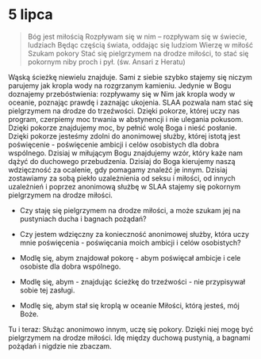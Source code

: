 
# 5 lipca

> Bóg jest miłością
> Rozpływam się w nim – rozpływam się w świecie, ludziach
> Będąc częścią świata, oddając się ludziom
> Wierzę w miłość
> Szukam pokory
> Stać się pielgrzymem na drodze miłości, to stać się pokornym niby proch i pył. (św. Ansari z Heratu)

Wąską ścieżkę niewielu znajduje. Sami z siebie szybko stajemy się niczym parujemy jak kropla wody na rozgrzanym kamieniu. Jedynie w Bogu doznajemy przebóstwienia: rozpływamy się w Nim jak kropla wody w oceanie, poznając prawdę i zaznając ukojenia. SLAA pozwala nam stać się pielgrzymem na drodze do trzeźwości. Dzięki pokorze, której uczy nas program, czerpiemy moc trwania w abstynencji i nie ulegania pokusom. Dzięki pokorze znajdujemy moc, by pełnić wolę Boga i nieść posłanie. Dzięki pokorze jesteśmy zdolni do anonimowej służby, której istotą jest poświęcenie - poświęcenie ambicji i celów osobistych dla dobra wspólnego. Dzisiaj w miłującym Bogu znajdujemy wzór, który każe nam dążyć do duchowego przebudzenia. Dzisiaj do Boga kierujemy naszą wdzięczność za ocalenie, gdy pomagamy znaleźć je innym. Dzisiaj zostawiamy za sobą piekło uzależnienia od seksu i miłości, od innych uzależnień i poprzez anonimową służbę w SLAA stajemy się pokornym pielgrzymem na drodze miłości.

- Czy staję się pielgrzymem na drodze miłości, a może szukam jej na pustyniach ducha i bagnach pożądań?
- Czy jestem wdzięczny za konieczność anonimowej służby, która uczy mnie poświęcenia - poświęcania moich ambicji i celów osobistych?

- Modlę się, abym znajdował pokorę - abym poświęcał ambicje i cele osobiste dla dobra wspólnego.
- Modlę się, abym - znajdując ścieżkę do trzeźwości - nie przypisywał sobie tej zasługi.
- Modlę się, abym stał się kroplą w oceanie Miłości, którą jesteś, mój Boże.

Tu i teraz: Służąc anonimowo innym, uczę się pokory. Dzięki niej mogę być pielgrzymem na drodze miłości. Idę między duchową pustynią, a bagnami pożądań i nigdzie nie zbaczam.
